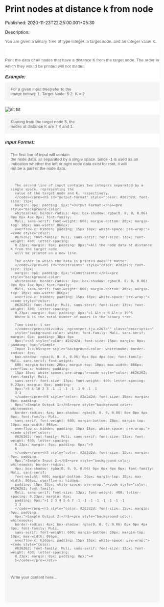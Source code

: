 # Print nodes at distance k from node

Published: 2020-11-23T22:25:00.001+05:30

Description: <p><span style="background-color: white; color: #626262;
      font-family: Muli, sans-serif; font-size: 13px; letter-spacing: 0.3px;">You are given a
      Binary Tree of type integer, a target node, and an integer value
      K.</span></p><div _ngcontent-tju-c267="" class="description"
      style="background-color: white; font-family: Muli, sans-serif; margin: 0px; padding: 30px 0px
      0px;"><h4
      id="print-the-data-of-all-nodes-that-have-a-distance-k-from-the-target-node-the-order-in-which-they-would-be-printed-will-not-matter"
      style="color: #626262; font-size: 13px; font-weight: 400; letter-spacing: 0.3px; line-height:
      20px; margin: 0px; padding: 0px 0px 15px;">Print the data of all nodes that have a distance
      K from the target node. The order in which they would be printed will not
      matter.</h4><h5 id="example" style="color: #2d2d2d; font-size: 15px; margin: 0px;
      padding: 0px;">Example:</h5><pre style="background-color: whitesmoke;
      border-radius: 4px; box-shadow: rgba(0, 0, 0, 0.06) 0px 0px 4px 0px; font-family: Muli,
      sans-serif; font-weight: 600; margin-bottom: 20px; margin-top: 10px; max-width: 866px;
      overflow-x: hidden; padding: 15px 18px; white-space: pre-wrap;"><code style="color:
      #626262; font-family: Muli, sans-serif; font-size: 13px; font-weight: 400; letter-spacing:
      0.23px; margin: 0px; padding: 0px;">For a given input tree(refer to the image below):
      1. Target Node: 5
      2. K = 2
      </code></pre><p style="margin: 0px; padding: 0px;"><img alt="alt txt"
      src="https://files.codingninjas.in/node-distance-from-k-4809.png" style="margin: 0px;
      max-width: 100%; padding: 0px;" /></p><pre style="background-color: whitesmoke;
      border-radius: 4px; box-shadow: rgba(0, 0, 0, 0.06) 0px 0px 4px 0px; font-family: Muli,
      sans-serif; font-weight: 600; margin-bottom: 20px; margin-top: 10px; max-width: 866px;
      overflow-x: hidden; padding: 15px 18px; white-space: pre-wrap;"><code style="color:
      #626262; font-family: Muli, sans-serif; font-size: 13px; font-weight: 400; letter-spacing:
      0.23px; margin: 0px; padding: 0px;">Starting from the target node 5, the nodes at distance
      K are 7 4 and 1.
      </code></pre><h5 id="input-format" style="color: #2d2d2d; font-size: 15px;
      margin: 0px; padding: 0px;">Input Format:</h5><pre style="background-color:
      whitesmoke; border-radius: 4px; box-shadow: rgba(0, 0, 0, 0.06) 0px 0px 4px 0px; font-family:
      Muli, sans-serif; font-weight: 600; margin-bottom: 20px; margin-top: 10px; max-width: 866px;
      overflow-x: hidden; padding: 15px 18px; white-space: pre-wrap;"><code style="color:
      #626262; font-family: Muli, sans-serif; font-size: 13px; font-weight: 400; letter-spacing:
      0.23px; margin: 0px; padding: 0px;">The first line of input will contain the node data, all
      separated by a single space. Since -1 is used as an indication whether the left or right node
      data exist for root, it will not be a part of the node data.

      The second line of input contains two integers separated by a single space, representing the
      value of the target node and K, respectively.
      </code></pre><h5 id="output-format" style="color: #2d2d2d; font-size: 15px;
      margin: 0px; padding: 0px;">Output Format:</h5><pre style="background-color:
      whitesmoke; border-radius: 4px; box-shadow: rgba(0, 0, 0, 0.06) 0px 0px 4px 0px; font-family:
      Muli, sans-serif; font-weight: 600; margin-bottom: 20px; margin-top: 10px; max-width: 866px;
      overflow-x: hidden; padding: 15px 18px; white-space: pre-wrap;"><code style="color:
      #626262; font-family: Muli, sans-serif; font-size: 13px; font-weight: 400; letter-spacing:
      0.23px; margin: 0px; padding: 0px;">All the node data at distance K from the target node
      will be printed on a new line.

      The order in which the data is printed doesn't matter.
      </code></pre><h5 id="constraints" style="color: #2d2d2d; font-size: 15px;
      margin: 0px; padding: 0px;">Constraints:</h5><pre style="background-color:
      whitesmoke; border-radius: 4px; box-shadow: rgba(0, 0, 0, 0.06) 0px 0px 4px 0px; font-family:
      Muli, sans-serif; font-weight: 600; margin-bottom: 20px; margin-top: 10px; max-width: 866px;
      overflow-x: hidden; padding: 15px 18px; white-space: pre-wrap;"><code style="color:
      #626262; font-family: Muli, sans-serif; font-size: 13px; font-weight: 400; letter-spacing:
      0.23px; margin: 0px; padding: 0px;">1 &lt;= N &lt;= 10^5
      Where N is the total number of nodes in the binary tree.

      Time Limit: 1 sec
      </code></pre></div><div _ngcontent-tju-c267="" class="description"
      style="background-color: white; font-family: Muli, sans-serif; margin: 0px; padding: 30px 0px
      0px;"><h5 style="color: #2d2d2d; font-size: 15px; margin: 0px; padding: 0px;">Sample
      Input 1:</h5><pre style="background-color: whitesmoke; border-radius: 4px;
      box-shadow: rgba(0, 0, 0, 0.06) 0px 0px 4px 0px; font-family: Muli, sans-serif; font-weight:
      600; margin-bottom: 20px; margin-top: 10px; max-width: 866px; overflow-x: hidden; padding:
      15px 18px; white-space: pre-wrap;"><code style="color: #626262; font-family: Muli,
      sans-serif; font-size: 13px; font-weight: 400; letter-spacing: 0.23px; margin: 0px; padding:
      0px;">5 6 10 2 3 -1 -1 -1 -1 -1 9 -1 -1
      3 1
      </code></pre><h5 style="color: #2d2d2d; font-size: 15px; margin: 0px; padding:
      0px;">Sample Output 1:</h5><pre style="background-color: whitesmoke;
      border-radius: 4px; box-shadow: rgba(0, 0, 0, 0.06) 0px 0px 4px 0px; font-family: Muli,
      sans-serif; font-weight: 600; margin-bottom: 20px; margin-top: 10px; max-width: 866px;
      overflow-x: hidden; padding: 15px 18px; white-space: pre-wrap;"><code style="color:
      #626262; font-family: Muli, sans-serif; font-size: 13px; font-weight: 400; letter-spacing:
      0.23px; margin: 0px; padding: 0px;">9
      6
      </code></pre><h5 style="color: #2d2d2d; font-size: 15px; margin: 0px; padding:
      0px;">Sample Input 2:</h5><pre style="background-color: whitesmoke; border-radius:
      4px; box-shadow: rgba(0, 0, 0, 0.06) 0px 0px 4px 0px; font-family: Muli, sans-serif;
      font-weight: 600; margin-bottom: 20px; margin-top: 10px; max-width: 866px; overflow-x: hidden;
      padding: 15px 18px; white-space: pre-wrap;"><code style="color: #626262; font-family:
      Muli, sans-serif; font-size: 13px; font-weight: 400; letter-spacing: 0.23px; margin: 0px;
      padding: 0px;">1 2 3 4 5 6 7 -1 -1 -1 -1 -1 -1 -1 -1
      3 3
      </code></pre><h5 style="color: #2d2d2d; font-size: 15px; margin: 0px; padding:
      0px;">Sample Output 2:</h5><pre style="background-color: whitesmoke;
      border-radius: 4px; box-shadow: rgba(0, 0, 0, 0.06) 0px 0px 4px 0px; font-family: Muli,
      sans-serif; font-weight: 600; margin-bottom: 20px; margin-top: 10px; max-width: 866px;
      overflow-x: hidden; padding: 15px 18px; white-space: pre-wrap;"><code style="color:
      #626262; font-family: Muli, sans-serif; font-size: 13px; font-weight: 400; letter-spacing:
      0.23px; margin: 0px; padding: 0px;">4
      5</code></pre></div>

Write your content here...